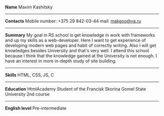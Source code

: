 **Name**
Maxim Kashitsky
***
**Contacts**
Mobile number: +375 29 842-03-44
mail: makgoo@ya.ru
***
**Summary**
My goal in RS school is get knowledge in work with frameworks and up my skills as a web-developer. Here I want to get experience of developing modern web pages and habit of correctly writing. Also I will get knowledges besides University and that's very well. I attend this school because I think that the knowledge gained at the University is not enough. I have an interest in more in-depth study of site building.
***
**Skills**
HTML, CSS, JS, C
***
**Education**
HtmlAcademy
Student of the Francisk Skorina Gomel State University
2nd course
***
**English level**
Pre-intermediate